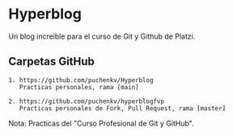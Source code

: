 # Hyperblog

Un blog increible para el curso de Git y Github de Platzi.

## Carpetas GitHub

    1. https://github.com/puchenkv/Hyperblog
       Practicas personales, rama [main]

    2. https://github.com/puchenkv/hyperblogfvp
       Practicas personales de Fork, Pull Request, rama [master]

Nota:
Practicas del "Curso Profesional de Git y GitHub".
